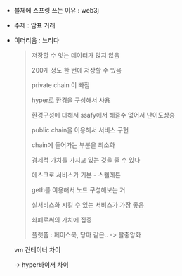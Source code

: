 * 블체에 스프링 쓰는 이유 : web3j

* 주제 : 암표 거래

* 이더리움 : 느리다

  > 저장할 수 잇는 데이터가 많지 않음
  >
  > 200개 정도 한 번에 저장할 수 있음
  >
  > private chain 이 빠짐
  >
  > hyper로 환경을 구성해서 사용
  >
  > 환경구성에 대해서 ssafy에서 해줄수 없어서 난이도상승
  >
  > public chain을 이용해서 서비스 구현
  >
  > chain에 들어가는 부분을 최소화
  >
  > 경제적 가치를 가지고 있는 것을 줄 수 있다
  >
  > 에스크로 서비스가 기본 - 스켈레톤
  >
  > geth를 이용해서 노드 구성해보는 거
  >
  > 실서비스화 시킬 수 있는 서비스가 가장 좋음
  >
  > 화폐로써의 가치에 집중
  >
  > 플랫폼 : 페이스북, 당마 같은.. -> 탈중앙화

  vm 컨테이너 차이

  -> hyper바이저 차이